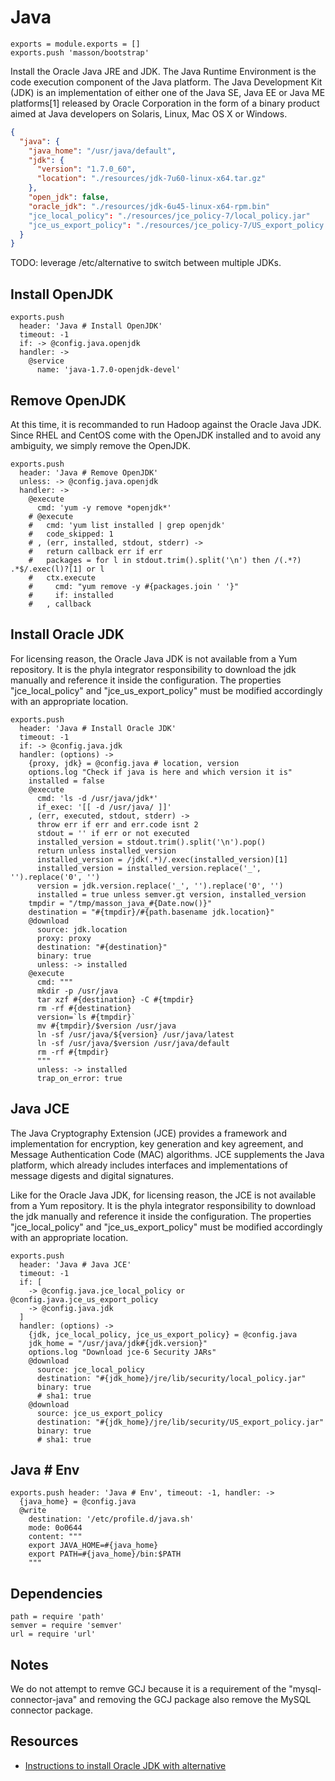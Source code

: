 
# Java

    exports = module.exports = []
    exports.push 'masson/bootstrap'

Install the Oracle Java JRE and JDK. The Java Runtime Environment is the code 
execution component of the Java platform. The Java Development Kit (JDK) is 
an implementation of either one of the Java SE, Java EE or Java ME platforms[1] 
released by Oracle Corporation in the form of a binary product aimed at Java 
developers on Solaris, Linux, Mac OS X or Windows.

```json
{
  "java": {
    "java_home": "/usr/java/default",
    "jdk": {
      "version": "1.7.0_60",
      "location": "./resources/jdk-7u60-linux-x64.tar.gz"
    },
    "open_jdk": false,
    "oracle_jdk": "./resources/jdk-6u45-linux-x64-rpm.bin"
    "jce_local_policy": "./resources/jce_policy-7/local_policy.jar"
    "jce_us_export_policy": "./resources/jce_policy-7/US_export_policy.jar"
  }
}
```

TODO: leverage /etc/alternative to switch between multiple JDKs.

## Install OpenJDK

    exports.push
      header: 'Java # Install OpenJDK'
      timeout: -1
      if: -> @config.java.openjdk
      handler: ->
        @service
          name: 'java-1.7.0-openjdk-devel'

## Remove OpenJDK

At this time, it is recommanded to run Hadoop against the Oracle Java JDK. Since RHEL and CentOS 
come with the OpenJDK installed and to avoid any ambiguity, we simply remove the OpenJDK.

    exports.push
      header: 'Java # Remove OpenJDK'
      unless: -> @config.java.openjdk
      handler: ->
        @execute
          cmd: 'yum -y remove *openjdk*'
        # @execute
        #   cmd: 'yum list installed | grep openjdk'
        #   code_skipped: 1
        # , (err, installed, stdout, stderr) ->
        #   return callback err if err
        #   packages = for l in stdout.trim().split('\n') then /(.*?) .*$/.exec(l)?[1] or l
        #   ctx.execute
        #     cmd: "yum remove -y #{packages.join ' '}"
        #     if: installed
        #   , callback

## Install Oracle JDK

For licensing reason, the Oracle Java JDK is not available from a Yum repository. It is the
phyla integrator responsibility to download the jdk manually and reference it 
inside the configuration. The properties "jce\_local\_policy" and 
"jce\_us\_export_policy" must be modified accordingly with an appropriate location.

    exports.push
      header: 'Java # Install Oracle JDK'
      timeout: -1
      if: -> @config.java.jdk
      handler: (options) ->
        {proxy, jdk} = @config.java # location, version
        options.log "Check if java is here and which version it is"
        installed = false
        @execute
          cmd: 'ls -d /usr/java/jdk*'
          if_exec: '[[ -d /usr/java/ ]]'
        , (err, executed, stdout, stderr) ->
          throw err if err and err.code isnt 2
          stdout = '' if err or not executed
          installed_version = stdout.trim().split('\n').pop()
          return unless installed_version
          installed_version = /jdk(.*)/.exec(installed_version)[1]
          installed_version = installed_version.replace('_', '').replace('0', '')
          version = jdk.version.replace('_', '').replace('0', '')
          installed = true unless semver.gt version, installed_version
        tmpdir = "/tmp/masson_java_#{Date.now()}"
        destination = "#{tmpdir}/#{path.basename jdk.location}"
        @download
          source: jdk.location
          proxy: proxy
          destination: "#{destination}"
          binary: true
          unless: -> installed
        @execute
          cmd: """
          mkdir -p /usr/java
          tar xzf #{destination} -C #{tmpdir}
          rm -rf #{destination}
          version=`ls #{tmpdir}`
          mv #{tmpdir}/$version /usr/java
          ln -sf /usr/java/${version} /usr/java/latest
          ln -sf /usr/java/$version /usr/java/default
          rm -rf #{tmpdir}
          """
          unless: -> installed
          trap_on_error: true

## Java JCE

The Java Cryptography Extension (JCE) provides a framework and implementation for encryption, 
key generation and key agreement, and Message Authentication Code (MAC) algorithms. JCE 
supplements the Java platform, which already includes interfaces and implementations of 
message digests and digital signatures.

Like for the Oracle Java JDK, for licensing reason, the JCE is not available from a Yum 
repository. It is the phyla integrator responsibility to download the jdk manually and 
reference it inside the configuration. The properties "jce\_local\_policy" and 
"jce\_us\_export_policy" must be modified accordingly with an appropriate location.

    exports.push
      header: 'Java # Java JCE'
      timeout: -1
      if: [
        -> @config.java.jce_local_policy or @config.java.jce_us_export_policy
        -> @config.java.jdk
      ]
      handler: (options) ->
        {jdk, jce_local_policy, jce_us_export_policy} = @config.java
        jdk_home = "/usr/java/jdk#{jdk.version}"
        options.log "Download jce-6 Security JARs"
        @download
          source: jce_local_policy
          destination: "#{jdk_home}/jre/lib/security/local_policy.jar"
          binary: true
          # sha1: true
        @download
          source: jce_us_export_policy
          destination: "#{jdk_home}/jre/lib/security/US_export_policy.jar"
          binary: true
          # sha1: true

## Java # Env

    exports.push header: 'Java # Env', timeout: -1, handler: ->
      {java_home} = @config.java
      @write
        destination: '/etc/profile.d/java.sh'
        mode: 0o0644
        content: """
        export JAVA_HOME=#{java_home}
        export PATH=#{java_home}/bin:$PATH
        """

## Dependencies

    path = require 'path'
    semver = require 'semver'
    url = require 'url'

## Notes

We do not attempt to remve GCJ because it is a requirement of the "mysql-connector-java"
and removing the GCJ package also remove the MySQL connector package.

## Resources

*   [Instructions to install Oracle JDK with alternative](http://www.if-not-true-then-false.com/2010/install-sun-oracle-java-jdk-jre-6-on-fedora-centos-red-hat-rhel/) 
